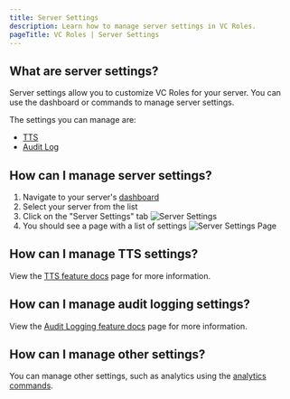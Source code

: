 ```yaml
---
title: Server Settings
description: Learn how to manage server settings in VC Roles.
pageTitle: VC Roles | Server Settings
---
```


## What are server settings?

Server settings allow you to customize VC Roles for your server. You can use the dashboard or commands to manage server settings.

The settings you can manage are:

-   [TTS](/docs/features/tts)
-   [Audit Log](/docs/features/audit-logs)

## How can I manage server settings?

1. Navigate to your server's [dashboard](/dashboard)
2. Select your server from the list
3. Click on the "Server Settings" tab
   ![Server Settings](/assets/dashboard-sidebar-settings.png)
4. You should see a page with a list of settings
   ![Server Settings Page](/assets/dashboard-settings.png)

## How can I manage TTS settings?

View the [TTS feature docs](/docs/features/tts#how-can-i-use-text-to-speech) page for more information.

## How can I manage audit logging settings?

View the [Audit Logging feature docs](/docs/features/audit-logs#how-can-i-use-audit-logging) page for more information.

## How can I manage other settings?

You can manage other settings, such as analytics using the [analytics commands](/docs/commands/analytics).
